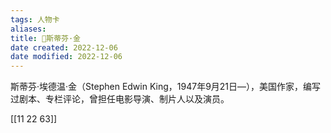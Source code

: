 ```yaml
---
tags: 人物卡
aliases: 
title: 🧑斯蒂芬·金
date created: 2022-12-06
date modified: 2022-12-06
---
```


斯蒂芬·埃德温·金（Stephen Edwin King，1947年9月21日—），美国作家，编写过剧本、专栏评论，曾担任电影导演、制片人以及演员。

[[11 22 63]]
